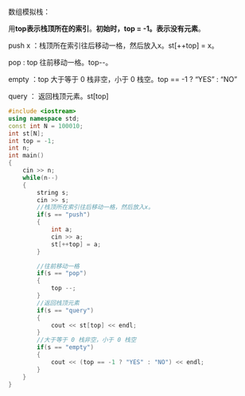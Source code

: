 数组模拟栈：

用**top表示栈顶所在的索引**。**初始时，top = -1。表示没有元素**。

push x ：栈顶所在索引往后移动一格，然后放入x。st[++top] = x。

pop : top 往前移动一格。top--。

empty ：top 大于等于 0 栈非空，小于 0 栈空。top == -1 ? “YES” : “NO”

query ： 返回栈顶元素。st[top]



```cpp
#include <iostream>
using namespace std;
const int N = 100010;
int st[N];
int top = -1;
int n;
int main()
{
    cin >> n;
    while(n--)
    {
        string s;
        cin >> s;
        //栈顶所在索引往后移动一格，然后放入x。
        if(s == "push")
        {
            int a;
            cin >> a;
            st[++top] = a;
        }

        //往前移动一格
        if(s == "pop")
        {
            top --;
        }
        //返回栈顶元素
        if(s == "query")
        {
            cout << st[top] << endl;
        }
        //大于等于 0 栈非空，小于 0 栈空
        if(s == "empty")
        {
            cout << (top == -1 ? "YES" : "NO") << endl;
        }
	}
}
```


